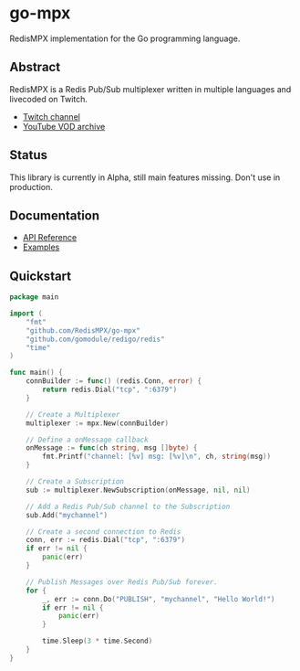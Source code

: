 # go-mpx
RedisMPX implementation for the Go programming language.

## Abstract
RedisMPX is a Redis Pub/Sub multiplexer written in multiple languages and livecoded on Twitch.

- [Twitch channel](https://twitch.tv/kristoff_it)
- [YouTube VOD archive](https://www.youtube.com/user/Kappaloris/videos)


## Status
This library is currently in Alpha, still main features missing. Don't use in production.



## Documentation
- [API Reference](https://godoc.org/github.com/RedisMPX/go-mpx)
- [Examples](/examples/)

## Quickstart
```go
package main

import (
	"fmt"
	"github.com/RedisMPX/go-mpx"
	"github.com/gomodule/redigo/redis"
	"time"
)

func main() {
	connBuilder := func() (redis.Conn, error) {
		return redis.Dial("tcp", ":6379")
	}

	// Create a Multiplexer
	multiplexer := mpx.New(connBuilder)

	// Define a onMessage callback
	onMessage := func(ch string, msg []byte) {
		fmt.Printf("channel: [%v] msg: [%v]\n", ch, string(msg))
	}

	// Create a Subscription
	sub := multiplexer.NewSubscription(onMessage, nil, nil)

	// Add a Redis Pub/Sub channel to the Subscription
	sub.Add("mychannel")

	// Create a second connection to Redis
	conn, err := redis.Dial("tcp", ":6379")
	if err != nil {
		panic(err)
	}

	// Publish Messages over Redis Pub/Sub forever.
	for {
		_, err := conn.Do("PUBLISH", "mychannel", "Hello World!")
		if err != nil {
			panic(err)
		}

		time.Sleep(3 * time.Second)
	}
}
```
